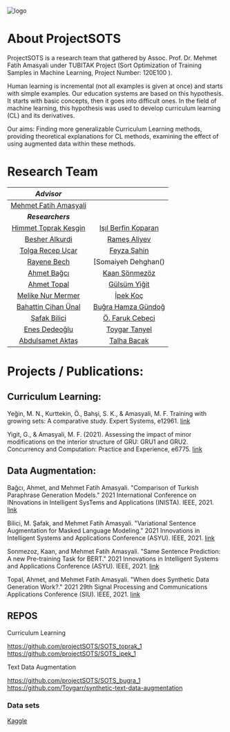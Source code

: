 ![logo](https://user-images.githubusercontent.com/72475872/149357794-9b05e5ac-c29b-431e-a4da-d3c9392d2d2b.png)


# About ProjectSOTS

ProjectSOTS is a research team that gathered by Assoc. Prof. Dr. Mehmet Fatih Amasyali under TUBITAK Project (Sort Optimization of Training Samples in Machine Learning, Project Number: 120E100 ).

Human learning is incremental (not all examples is given at once) and starts with simple examples. Our education systems are based on this hypothesis. It starts with basic concepts, then it goes into difficult ones. In the field of machine learning, this hypothesis was used to develop curriculum learning (CL) and its derivatives.

Our aims: Finding more generalizable Curriculum Learning methods, providing theoretical explanations for CL methods, examining the effect of using augmented data within these methods.


# Research Team
| *Advisor* | |
| :-: |  :-: |
| [Mehmet Fatih Amasyali](https://sites.google.com/view/mfatihamasyali/) | |
|  ***Researchers*** | |
| [Himmet Toprak Kesgin](https://avesis.yildiz.edu.tr/tkesgin)  |  [Işıl Berfin Koparan](https://github.com/isilberfin)  |
| [Besher Alkurdi](https://github.com/mrbesher/) |[Rameş Aliyev](https://rames.dev/) |
| [Tolga Recep Uçar]() |[Feyza Şahin]() |
| [Rayene Bech]() |[Somaiyeh Dehghan() |
| [Ahmet Bağcı]() | [Kaan Sönmezöz]() |
| [Ahmet Topal]() | [Gülsüm Yiğit]() |
| [Melike Nur Mermer]() | [İpek Koç](https://github.com/ip-ek) |
| [Bahattin Cihan Ünal]() | [Buğra Hamza Gündoğ](https://github.com/BugraHamza)|
| [Şafak Bilici](https://github.com/safakkbilici) | [Ö. Faruk Cebeci]() |
| [Enes Dedeoğlu]()  | [Toygar Tanyel](https://github.com/Toygarr) |
| [Abdulsamet Aktaş](https://avesis.marmara.edu.tr/abdulsamet.aktas) | [Talha Bacak]() |


# Projects / Publications:

## Curriculum Learning:

Yeğin, M. N., Kurttekin, Ö., Bahşi, S. K., & Amasyali, M. F. Training with growing sets: A comparative study. Expert Systems, e12961. [link](https://onlinelibrary.wiley.com/doi/abs/10.1111/exsy.12961)

Yigit, G., & Amasyali, M. F. (2021). Assessing the impact of minor modifications on the interior structure of GRU: GRU1 and GRU2. Concurrency and Computation: Practice and Experience, e6775. [link](https://onlinelibrary.wiley.com/doi/abs/10.1002/cpe.6775)

## Data Augmentation:

Bağcı, Ahmet, and Mehmet Fatih Amasyali. "Comparison of Turkish Paraphrase Generation Models." 2021 International Conference on INnovations in Intelligent SysTems and Applications (INISTA). IEEE, 2021. [link](https://ieeexplore.ieee.org/abstract/document/9548335)

Bilici, M. Şafak, and Mehmet Fatih Amasyali. "Variational Sentence Augmentation for Masked Language Modeling." 2021 Innovations in Intelligent Systems and Applications Conference (ASYU). IEEE, 2021. [link](https://ieeexplore.ieee.org/abstract/document/9599089) 

Sonmezoz, Kaan, and Mehmet Fatih Amasyali. "Same Sentence Prediction: A new Pre-training Task for BERT." 2021 Innovations in Intelligent Systems and Applications Conference (ASYU). IEEE, 2021. [link](https://ieeexplore.ieee.org/abstract/document/9598954)

Topal, Ahmet, and Mehmet Fatih Amasyali. "When does Synthetic Data Generation Work?." 2021 29th Signal Processing and Communications Applications Conference (SIU). IEEE, 2021. [link](https://ieeexplore.ieee.org/abstract/document/9477956)

## REPOS

Curriculum Learning

https://github.com/projectSOTS/SOTS_toprak_1<br />
https://github.com/projectSOTS/SOTS_ipek_1

Text Data Augmentation

https://github.com/projectSOTS/SOTS_bugra_1<br />
https://github.com/Toygarr/synthetic-text-data-augmentation

### Data sets

[Kaggle](https://www.kaggle.com/toygarr/datasets-for-natural-language-processing)
